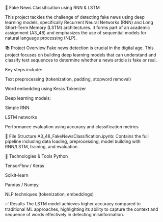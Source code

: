 📰 Fake News Classification using RNN & LSTM

This project tackles the challenge of detecting fake news using deep learning models, specifically Recurrent Neural Networks (RNN) and Long Short-Term Memory (LSTM) architectures. It forms part of an academic assignment (A3_48) and emphasizes the use of sequential models for natural language processing (NLP).

📚 Project Overview
Fake news detection is crucial in the digital age. This project focuses on building deep learning models that can understand and classify text sequences to determine whether a news article is fake or real.

Key steps include:

Text preprocessing (tokenization, padding, stopword removal)

Word embedding using Keras Tokenizer

Deep learning models:

Simple RNN

LSTM networks

Performance evaluation using accuracy and classification metrics

📁 File Structure
A3_48_FakeNewsClassification.ipynb: Contains the full pipeline including data loading, preprocessing, model building with RNN/LSTM, training, and evaluation.

🧠 Technologies & Tools
Python

TensorFlow / Keras

Scikit-learn

Pandas / Numpy

NLP techniques (tokenization, embeddings)

✅ Results
The LSTM model achieves higher accuracy compared to traditional ML approaches, highlighting its ability to capture the context and sequence of words effectively in detecting misinformation.
